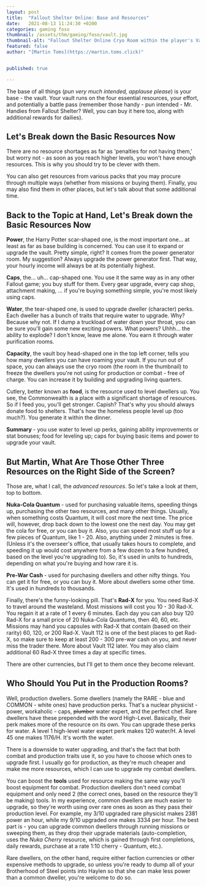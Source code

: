 ```yaml
---
layout: post
title:  "Fallout Shelter Online: Base and Resources"
date:   2021-08-13 11:24:30 +0200
categories: gaming foso
thumbnail: /assets/thm/gaming/foso/vault.jpg
thumbnail-alt: "Fallout Shelter Online Cryo Room within the player's Vault"
featured: false
author: "[Martin Toms](https://martin.toms.click)"


published: true

---
```


The base of all things (*pun very much intended, applause please*) is your base - the vault. Your vault runs on the
four essential resources, your effort, and potentially a battle pass (remember those handy - pun intended - Mr. Handies from
Fallout Shelter? Well, you can buy it here too, along with additional rewards for dailies).

## Let's Break down the Basic Resources Now
There are no resource shortages as far as 'penalties for not having them,'
but worry not - as soon as you reach higher levels, you won't have enough resources. This is why you should try to be clever with them.

You can also get resources from various packs that you may procure through multiple ways (whether from missions or buying them). Finally, you may also find them in other places, but let's talk about that some additional time.

## Back to the Topic at Hand, Let's Break down the Basic Resources Now
**Power**, the Harry Potter scar-shaped one, is the most important one... at least as far as base building is concerned.
You can use it to expand or upgrade the vault. Pretty simple, right? It comes from the power generator room. My suggestion? Always upgrade the power generator first. That way, your hourly income will always be at its potentially
highest.

**Caps**, the... uh... cap-shaped one. You use it the same way as in any other Fallout game; you buy stuff for them. Every
gear upgrade, every cap shop, attachment making, ... if you're buying something simple, you're most likely using caps.

**Water**, the tear-shaped one, is used to upgrade dweller (character) perks. Each dweller has a bunch of traits that require water to
upgrade. Why? Because why not. If I dump a truckload of water down your throat, you can be sure you'll gain some new
exciting powers. What powers? Uhhh... the ability to explode? I don't know, leave me alone. You earn it through water purification rooms.

**Capacity**, the vault boy head-shaped one in the top left corner, tells you how many dwellers you can have roaming your vault. If you run out of space, you can always use the cryo room (the room in the thumbnail) to freeze the dwellers you're not using for production or combat - free of charge. You can increase it by building and upgrading living
quarters.

Cutlery, better known as **food**, is the resource used to level dwellers up. You see, the Commonwealth is a place with a significant shortage of resources. So if I feed you, you'll get stronger. Capish? That's why you should always donate food to shelters. That's how the homeless people level up (too much?). You generate it within the dinner.

**Summary** - you use water to level up perks, gaining ability improvements or stat bonuses; food for leveling up; caps
for buying basic items and power to upgrade your vault.

## But Martin, What Are Those Other Three Resources on the Right Side of the Screen?
Those are, what I call, the *advanced resources*. So let's take a look at them, top to bottom.

**Nuka-Cola Quantum** - used for purchasing valuable items, speeding things up, purchasing the other two resources,
and many other things. Usually, when something costs Quantum, it will cost more the next time. The price will, however, drop back down to the lowest one the next day. You may get the cola for free, or you can buy it. Also, you can speed most stuff up for a few pieces of Quantum, like 1 - 20. Also, anything under 2 minutes is free. (Unless it's the overseer's office,
that usually takes hours to complete, and speeding it up would cost anywhere from a few dozen to a few hundred, based on the level you're upgrading to). So, it's used in units to hundreds, depending on what you're buying and how rare it is.

**Pre-War Cash** - used for purchasing dwellers and other nifty things. You can get it for free, or you can buy it. More about dwellers some other time. It's used in hundreds to thousands.

Finally, there's the funny-looking pill. That's **Rad-X** for you. You need Rad-X to travel around the wasteland. Most missions will cost you 10 - 30 Rad-X. You regain it at a rate of 1 every 6 minutes. Each day you can also buy 120 Rad-X for a small price of 20 Nuka-Cola Quantums, then 40, 60, etc. Missions may hand you capsules with Rad-X that contain
(based on their rarity) 60, 120, or 200 Rad-X. Vault 112 is one of the best places to get Rad-X, so make sure to keep at least 200 - 300 pre-war cash on you, and never miss the trader there. More about Vault 112 later. You may also claim additional 60 Rad-X three times a day at specific times.

There are other currencies, but I'll get to them once they become relevant.

## Who Should You Put in the Production Rooms?

Well, production dwellers. Some dwellers (namely the RARE - blue and COMMON - white ones) have production perks. That's a nuclear physicist - power, workaholic - caps, ~~plumber~~ water expert, and the perfect chef. Rare dwellers have these prepended with the word High-Level. Basically, their perk makes more of the resource on its own. You can upgrade these perks for water. A level 1 high-level water expert perk makes 120 water/H. A level 45 one makes 1176/H. It's worth the water.

There is a downside to water upgrading, and that's the fact that both combat and production traits use it, so you have to choose which ones to upgrade first. I usually go for production, as they're much cheaper and make me more resources,
which I can use to upgrade my combat dwellers.

You can boost the **tools** used for resource making the same way you'll boost equipment for combat. Production dwellers don't need combat equipment and only need 2 (the correct ones, based on the resource they'll be making) tools. In my experience, common dwellers are much easier to upgrade, so they're worth using over rare ones as soon as they pass their production level. For example, my 3/10 upgraded rare physicist makes 2381 power an hour, while my 9/10 upgraded one makes 3334 per hour. The best part is - you can upgrade common dwellers through running missions or sweeping them, as they drop their upgrade materials (auto-completion, uses the *Nuka Cherry* resource, which is gained through first completions, daily
rewards, purchase at a rate 1:10 cherry - Quantum, etc.).

Rare dwellers, on the other hand, require either faction currencies or other expensive methods to upgrade, so unless
you're ready to dump all of your Brotherhood of Steel points into Haylen so that she can make less power than a common
dweller, you're welcome to do so.

